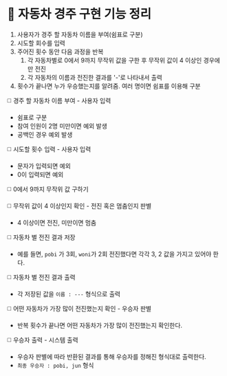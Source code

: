 # 🚗 자동차 경주 구현 기능 정리
1. 사용자가 경주 할 자동차 이름을 부여(쉼표로 구분)
2. 시도할 회수를 입력
3. 주어진 횟수 동안 다음 과정을 반복
    1. 각 자동차별로 0에서 9까지 무작위 값을 구한 후 무작위 값이 4 이상인 경우에만 전진
    2. 각 자동차의 이름과 전진한 결과를 '-'로 나타내서 출력
4. 횟수가 끝나면 누가 우승했는지를 알려줌. 여러 명이면 쉼표를 이용해 구분

◻️ 경주 할 자동차 이름 부여 - 사용자 입력
   * 쉼표로 구분
   * 참여 인원이 2명 미만이면 예외 발생
   * 공백인 경우 예외 발생

️️◻️ 시도할 횟수 입력 - 사용자 입력
   * 문자가 입력되면 예외
   * 0이 입력되면 예외

◻️ 0에서 9까지 무작위 값 구하기

◻️ 무작위 값이 4 이상인지 확인 - 전진 혹은 멈춤인지 판별
   * 4 이상이면 전진, 미만이면 멈춤

◻️ 자동차 별 전진 결과 저장
   * 예를 들면, `pobi` 가 3회, `woni`가 2회 전진했다면 각각 3, 2 값을 가지고 있어야 한다.

◻️ 자동차 별 전진 결과 출력
   * 각 저장된 값을 `이름 : ---` 형식으로 출력

◻️ 어떤 자동차가 가장 많이 전진했는지 확인 - 우승자 판별
   * 반복 횟수가 끝나면 어떤 자동차가 가장 많이 전진했는지 확인한다.

◻️ 우승자 출력 - 시스템 출력
   * 우승자 판별에 따라 반환된 결과를 통해 우승자를 정해진 형식대로 출력한다.
   * `최종 우승자 : pobi, jun` 형식